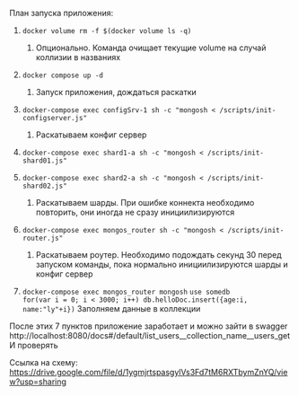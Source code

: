 План запуска приложения:

1. `docker volume rm -f $(docker volume ls -q)`
    1. Опционально. Команда очищает текущие volume на случай коллизии в названиях

2. `docker compose up -d`
    1. Запуск приложения, дождаться раскатки

3. `docker-compose exec configSrv-1 sh -c "mongosh < /scripts/init-configserver.js"`
    1. Раскатываем конфиг сервер

4. `docker-compose exec shard1-a sh -c "mongosh < /scripts/init-shard01.js"`
5. `docker-compose exec shard2-a sh -c "mongosh < /scripts/init-shard02.js"`
    1. Раскатываем шарды. При ошибке коннекта необходимо повторить, они иногда не сразу инициилизируются

6. `docker-compose exec mongos_router sh -c "mongosh < /scripts/init-router.js"`
    1. Раскатываем роутер. Необходимо подождать секунд 30 перед запуском команды, пока нормально инициилизируются шарды и конфиг сервер

7. `docker-compose exec mongos_router mongosh`
   `use somedb`  
   `for(var i = 0; i < 3000; i++) db.helloDoc.insert({age:i, name:"ly"+i})`
   Заполняем данные в коллекции

После этих 7 пунктов приложение заработает и можно зайти в swagger
http://localhost:8080/docs#/default/list_users__collection_name__users_get
И проверять


Ссылка на схему:
https://drive.google.com/file/d/1ygmjrtspasgylVs3Fd7tM6RXTbymZnYQ/view?usp=sharing